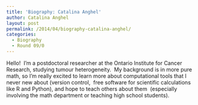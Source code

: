 ```yaml
---
title: 'Biography: Catalina Anghel'
author: Catalina Anghel
layout: post
permalink: /2014/04/biography-catalina-anghel/
categories:
  - Biography
  - Round 09/0
---
```

Hello!  I&#8217;m a postdoctoral researcher at the Ontario Institute for Cancer Research, studying tumour heterogeneity.  My background is in more pure math, so I&#8217;m really excited to learn more about computational tools that I never new about (version control,  free software for scientific calculations like R and Python), and hope to teach others about them  (especially involving the math department or teaching high school students).